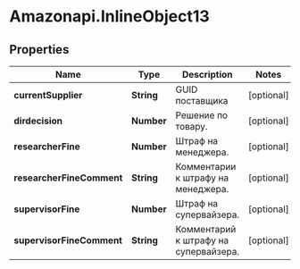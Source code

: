 # Amazonapi.InlineObject13

## Properties

Name | Type | Description | Notes
------------ | ------------- | ------------- | -------------
**currentSupplier** | **String** | GUID поставщика | [optional] 
**dirdecision** | **Number** | Решение по товару. | [optional] 
**researcherFine** | **Number** | Штраф на менеджера. | [optional] 
**researcherFineComment** | **String** | Комментарии к штрафу на менеджера. | [optional] 
**supervisorFine** | **Number** | Штраф на супервайзера. | [optional] 
**supervisorFineComment** | **String** | Комментарий к штрафу на супервайзера. | [optional] 


